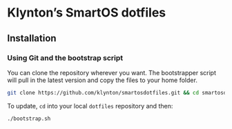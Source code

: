 # Klynton’s SmartOS dotfiles

## Installation

### Using Git and the bootstrap script

You can clone the repository wherever you want. The bootstrapper script will pull in the latest version and copy the files to your home folder.

```bash
git clone https://github.com/klynton/smartosdotfiles.git && cd smartosdotfiles && ./bootstrap.sh
```

To update, `cd` into your local `dotfiles` repository and then:

```bash
./bootstrap.sh
```

